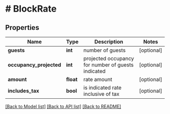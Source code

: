 # # BlockRate

## Properties

Name | Type | Description | Notes
------------ | ------------- | ------------- | -------------
**guests** | **int** | number of guests | [optional] 
**occupancy_projected** | **int** | projected occupancy for number of guests indicated | [optional] 
**amount** | **float** | rate amount | [optional] 
**includes_tax** | **bool** | is indicated rate inclusive of tax | [optional] 

[[Back to Model list]](../../README.md#documentation-for-models) [[Back to API list]](../../README.md#documentation-for-api-endpoints) [[Back to README]](../../README.md)


